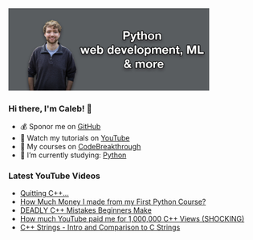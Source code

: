 <img src="github-cover-photo-my-face.jpg" width="400px" />

### Hi there, I'm Caleb! 🍛

- 💰 Sponor me on [GitHub](https://github.com/sponsors/CalebCurry)
- 🎥 Watch my tutorials on [YouTube](https://www.youtube.com/calebthevideomaker2)
- 📗 My courses on [CodeBreakthrough](https://www.codebreakthrough.com)
- 🤔 I’m currently studying: [Python](https://www.youtube.com/watch?v=s3IvdkCq2_c&t=4254s)

### Latest YouTube Videos
<!-- YOUTUBE:START -->
- [Quitting C++...](https://www.youtube.com/watch?v=K7jlvk5Cceg)
- [How Much Money I made from my First Python Course?](https://www.youtube.com/watch?v=BlzAPxO3HiM)
- [DEADLY C++ Mistakes Beginners Make](https://www.youtube.com/watch?v=0G1NcVrvmqc)
- [How much YouTube paid me for 1,000,000 C++ Views (SHOCKING)](https://www.youtube.com/watch?v=AqIIv75TRCk)
- [C++ Strings - Intro and Comparison to C Strings](https://www.youtube.com/watch?v=qUcHK3zVp1I)
<!-- YOUTUBE:END -->
